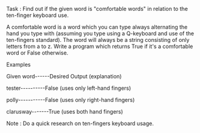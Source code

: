 Task : Find out if the given word is "comfortable words" in relation to the ten-finger keyboard use.

A comfortable word is a word which you can type always alternating the hand you type with (assuming you type using a Q-keyboard and use of the ten-fingers standard).
The word will always be a string consisting of only letters from a to z.
Write a program which returns True if it's a comfortable word or False otherwise.

Examples

Given word------Desired Output (explanation)

tester----------False   (uses only left-hand fingers)

polly-----------False   (uses only right-hand fingers)

clarusway-------True    (uses both hand fingers)

Note : Do a quick research on ten-fingers keyboard usage. 
